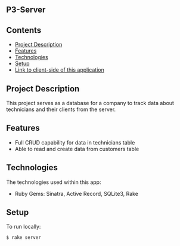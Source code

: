 ## P3-Server

## Contents

* [Project Description](#project-Description)
* [Features](#features)
* [Technologies](#technologies)
* [Setup](#setup)
* [Link to client-side of this application](https://github.com/charliesonye/phase-3-client)


## Project Description

This project serves as a database for a company to track data about technicians and their clients from the server.

## Features
* Full CRUD capability for data in technicians table
* Able to read and create data from customers table


## Technologies
The technologies used within this app:
* Ruby Gems: Sinatra, Active Record, SQLite3, Rake

## Setup
To run locally:
```
$ rake server

```
